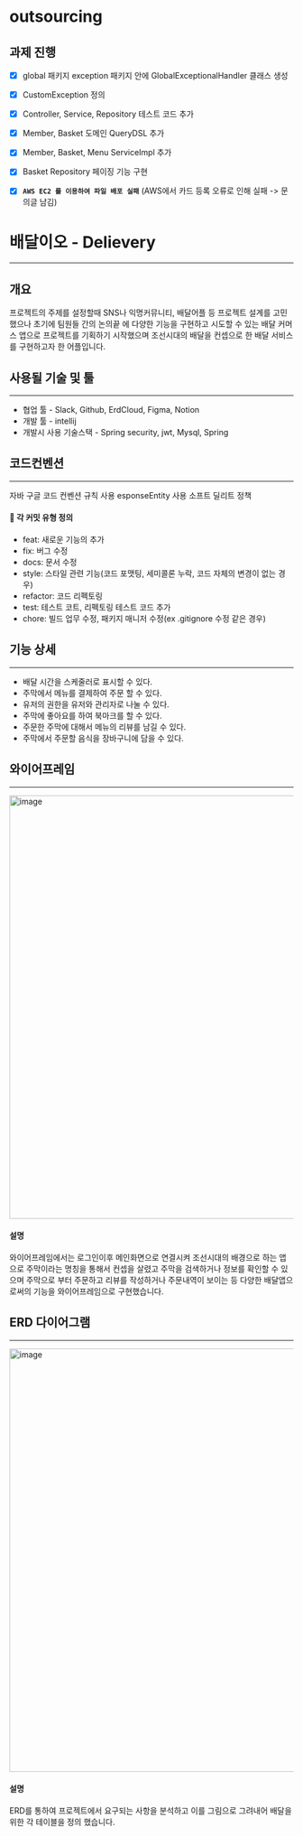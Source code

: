 # outsourcing

## 과제 진행

- [x] global 패키지 exception 패키지 안에 GlobalExceptionalHandler 클래스 생성

- [x] CustomException 정의

- [x] Controller, Service, Repository 테스트 코드 추가

- [x] Member, Basket 도메인 QueryDSL 추가

- [x] Member, Basket, Menu ServiceImpl 추가

- [x] Basket Repository 페이징 기능 구현

- [x] **`AWS EC2 를 이용하여 파일 배포 실패`** (AWS에서 카드 등록 오류로 인해 실패 -> 문의글 남김)

# 배달이오 - Delievery
---

## 개요

프로젝트의 주제를 설정할때 SNS나 익명커뮤니티, 배달어플 등 프로젝트 설계를 고민 했으나 초기에 팀원들 간의 논의끝 에 다양한 기능을 구현하고 시도할 수 있는 배달 커머스 앱으로
프로젝트를 기획하기 시작했으며 조선시대의 배달을 컨셉으로 한 배달 서비스를 구현하고자 한 어플입니다.

## 사용될 기술 및 툴
---

- 협업 툴 - Slack, Github, ErdCloud, Figma, Notion
- 개발 툴 - intellij
- 개발시 사용 기술스택 - Spring security, jwt, Mysql, Spring

## 코드컨벤션
---
자바 구글 코드 컨벤션 규칙 사용
esponseEntity 사용
소프트 딜리트 정책

#### 🥔 각 커밋 유형 정의

- feat: 새로운 기능의 추가
- fix: 버그 수정
- docs: 문서 수정
- style: 스타일 관련 기능(코드 포맷팅, 세미콜론 누락, 코드 자체의 변경이 없는 경우)
- refactor: 코드 리펙토링
- test: 테스트 코트, 리펙토링 테스트 코드 추가
- chore: 빌드 업무 수정, 패키지 매니저 수정(ex .gitignore 수정 같은 경우)

## 기능 상세
---

* 배달 시간을 스케줄러로 표시할 수 있다.
* 주막에서 메뉴를 결제하여 주문 할 수 있다.
* 유저의 권한을 유저와 관리자로 나눌 수 있다.
* 주막에 좋아요를 하여 북마크를 할 수 있다.
* 주문한 주막에 대해서 메뉴의 리뷰를 남길 수 있다.
* 주막에서 주문할 음식을 장바구니에 담을 수 있다.

## 와이어프레임
---
<img width="750" alt="image" src="https://github.com/yjcountry/outsourcing/assets/108345184/678eaae0-cbfc-4c34-922b-7190dabfb9a4">

#### 설명

와이어프레임에서는 로그인이후 메인화면으로 연결시켜 조선시대의 배경으로 하는 앱으로 주막이라는 명칭을 통해서 컨셉을 살렸고 주막을 검색하거나 정보를 확인할 수 있으며 주막으로 부터
주문하고 리뷰를 작성하거나 주문내역이 보이는 등 다양한 배달앱으로써의 기능을 와이어프레임으로 구현했습니다.


## ERD 다이어그램
---
<img width="750" alt="image" src="https://github.com/yjcountry/outsourcing/assets/108345184/994f38b5-4db4-43df-8488-924337abd5f5">

#### 설명

ERD를 통하여 프로젝트에서 요구되는 사항을 분석하고 이를 그림으로 그려내어 배달을 위한 각 테이블을 정의 했습니다.
